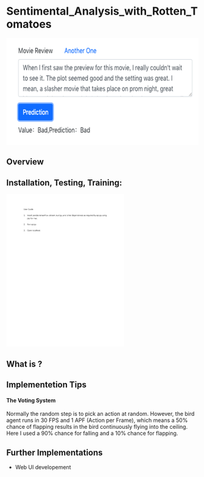 # Sentimental_Analysis_with_Rotten_Tomatoes

<img src="./Train_Test_Data/屏幕快照 2019-03-02 上午2.23.29.png" height="280" />

## Overview


## Installation, Testing, Training:

<img src="./User Guide.pdf" height="400" />

## What is ?

## Implementetion Tips

#### The Voting System
Normally the random step is to pick an action at random. However, the bird agent runs in 30 FPS and 1 APF (Action per Frame), which means a 50% chance of flapping results in the bird continuously flying into the ceiling. Here I used a 90% chance for falling and a 10% chance for flapping.

## Further Implementations

* Web UI developement
